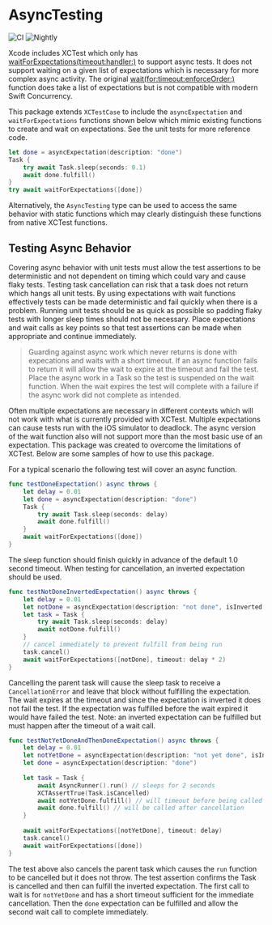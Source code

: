 # AsyncTesting

![CI](https://github.com/brennanMKE/AsyncTesting/actions/workflows/ci.yml/badge.svg)
![Nightly](https://github.com/brennanMKE/AsyncTesting/actions/workflows/nightly.yml/badge.svg)

Xcode includes XCTest which only has [waitForExpectations(timeout:handler:)] to support async tests. It does not support waiting on a given list of expectations which is necessary for more complex async activity. The original [wait(for:timeout:enforceOrder:)] function does take a list of expectations but is not compatible with modern Swift Concurrency.

This package extends `XCTestCase` to include the `asyncExpectation` and `waitForExpectations` functions shown below which mimic existing functions to create and wait on expectations. See the unit tests for more reference code.

```swift
let done = asyncExpectation(description: "done")
Task {
    try await Task.sleep(seconds: 0.1)
    await done.fulfill()
}
try await waitForExpectations([done])
```

Alternatively, the `AsyncTesting` type can be used to access the same behavior with static functions which may clearly distinguish these functions from native XCTest functions.

## Testing Async Behavior

Covering async behavior with unit tests must allow the test assertions to be deterministic and not dependent on timing which could vary and cause flaky tests. Testing task cancellation can risk that a task does not return which hangs all unit tests. By using expectations with wait functions effectively tests can be made deterministic and fail quickly when there is a problem. Running unit tests should be as quick as possible so padding flaky tests with longer sleep times should not be necessary. Place expectations and wait calls as key points so that test assertions can be made when appropriate and continue immediately.

> Guarding against async work which never returns is done with expecations and waits with a short timeout. If an async function fails to return it will allow the wait to expire at the timeout and fail the test. Place the async work in a Task so the test is suspended on the wait function. When the wait expires the test will complete with a failure if the async work did not complete as intended.

Often multiple expectations are necessary in different contexts which will not work with what is currently provided with XCTest. Multiple expectations can cause tests run with the iOS simulator to deadlock. The async version of the wait function also will not support more than the most basic use of an expectation. This package was created to overcome the limitations of XCTest. Below are some samples of how to use this package.

For a typical scenario the following test will cover an async function.

```swift
func testDoneExpectation() async throws {
    let delay = 0.01
    let done = asyncExpectation(description: "done")
    Task {
        try await Task.sleep(seconds: delay)
        await done.fulfill()
    }
    await waitForExpectations([done])
}
```

The sleep function should finish quickly in advance of the default 1.0 second timeout. When testing for cancellation, an inverted expectation should be used.

```swift
func testNotDoneInvertedExpectation() async throws {
    let delay = 0.01
    let notDone = asyncExpectation(description: "not done", isInverted: true)
    let task = Task {
        try await Task.sleep(seconds: delay)
        await notDone.fulfill()
    }
    // cancel immediately to prevent fulfill from being run
    task.cancel()
    await waitForExpectations([notDone], timeout: delay * 2)
}
```

Cancelling the parent task will cause the sleep task to receive a `CancellationError` and leave that block without fulfilling the expectation. The wait expires at the timeout and since the expectation is inverted it does not fail the test. If the expectation was fulfilled before the wait expired it would have failed the test. Note: an inverted expectation can be fulfilled but must happen after the timeout of a wait call.

```swift
func testNotYetDoneAndThenDoneExpectation() async throws {
    let delay = 0.01
    let notYetDone = asyncExpectation(description: "not yet done", isInverted: true)
    let done = asyncExpectation(description: "done")
    
    let task = Task {
        await AsyncRunner().run() // sleeps for 2 seconds
        XCTAssertTrue(Task.isCancelled)
        await notYetDone.fulfill() // will timeout before being called
        await done.fulfill() // will be called after cancellation
    }
    
    await waitForExpectations([notYetDone], timeout: delay)
    task.cancel()
    await waitForExpectations([done])
}
```

The test above also cancels the parent task which causes the `run` function to be cancelled but it does not throw. The test assertion confirms the Task is cancelled and then can fulfill the inverted expectation. The first call to wait is for `notYetDone` and has a short timeout sufficient for the immediate cancellation. Then the `done` expectation can be fulfilled and allow the second wait call to complete immediately.

[waitForExpectations(timeout:handler:)]: https://developer.apple.com/documentation/xctest/xctestcase/1500748-waitforexpectations
[wait(for:timeout:enforceOrder:)]: https://developer.apple.com/documentation/xctest/xctestcase/2806857-wait

